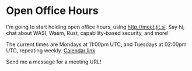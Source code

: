 # Open Office Hours

I'm going to start holding open office hours, using http://meet.jit.si. Say hi, chat about WASI, Wasm, Rust, capability-based security, and more!

The current times are Mondays at 11:00pm UTC, and Tuesdays at 02:00pm UTC, repeating weekly. [Calendar link](https://user.fm/calendar/v1-a36d75241c715d7735cec38a8eb29632/Office%20Hours.ics)

Send me a message for a meeting URL!
